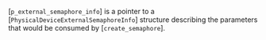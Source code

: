 [`p_external_semaphore_info`] is a pointer to a
[`PhysicalDeviceExternalSemaphoreInfo`] structure describing the
parameters that would be consumed by [`create_semaphore`].